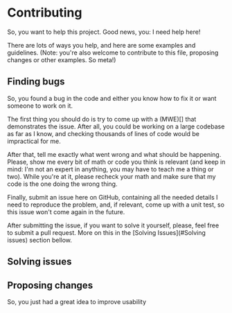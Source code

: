 # Contributing

So, you want to help this project. Good news, you: I need help here!

There are lots of ways you help, and here are some examples and
guidelines. (Note: you're also welcome to contribute to this file, proposing
changes or other examples. So meta!)

## Finding bugs

So, you found a bug in the code and either you know how to fix it or want
someone to work on it.

The first thing you should do is try to come up with a (MWE)[] that demonstrates
the issue. After all, you could be working on a large codebase as far as I know,
and checking thousands of lines of code would be impractical for me.

[MWE]: https://en.wikipedia.org/wiki/Minimal_Working_Example

After that, tell me exactly what went wrong and what should be happening.
Please, show me every bit of math or code you think is relevant (and keep in
mind: I'm not an expert in anything, you may have to teach me a thing or two).
While you're at it, please recheck your math and make sure that my code is
the one doing the wrong thing.

Finally, submit an issue here on GitHub, containing all the needed details I
need to reproduce the problem, and, if relevant, come up with a unit test, so
this issue won't come again in the future.

After submitting the issue, if you want to solve it yourself, please, feel free
to submit a pull request. More on this in the [Solving Issues](#Solving issues)
section bellow.

## Solving issues

## Proposing changes

So, you just had a great idea to improve usability
